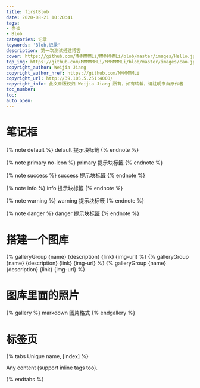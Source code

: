 ```yaml
---
title: firstBlob
date: 2020-08-21 10:20:41
tags:
- 杂谈
- Blob
categories: 记录
keywords: 'Blob,记录'
description: 第一次测试搭建博客
cover: https://github.com/MMMMMMLi/MMMMMMLi/blob/master/images/Hello.jpeg
top_img: https://github.com/MMMMMMLi/MMMMMMLi/blob/master/images/cao.jpg
copyright_author: Weijia Jiang
copyright_author_href: https://github.com/MMMMMMLi
copyright_url: http://39.105.5.251:4000/
copyright_info: 此文章版权归 Weijia Jiang 所有，如有转载，请註明来自原作者
toc_number:
toc:
auto_open:
---
```


# 笔记框
{% note default %}
default 提示块标籤
{% endnote %}

{% note primary no-icon %}
primary 提示块标籤
{% endnote %}

{% note success %}
success 提示块标籤
{% endnote %}

{% note info %}
info 提示块标籤
{% endnote %}

{% note warning %}
warning 提示块标籤
{% endnote %}

{% note danger %}
danger 提示块标籤
{% endnote %}

# 搭建一个图库
<div class="gallery-group-main">
{% galleryGroup {name} {description} {link} {img-url} %}
{% galleryGroup {name} {description} {link} {img-url} %}
{% galleryGroup {name} {description} {link} {img-url} %}
</div>

# 图库里面的照片
{% gallery %}
markdown 图片格式
{% endgallery %}

# 标签页
{% tabs Unique name, [index] %}
<!-- tab [Tab caption] [@icon] -->
Any content (support inline tags too).
<!-- endtab -->
{% endtabs %}


